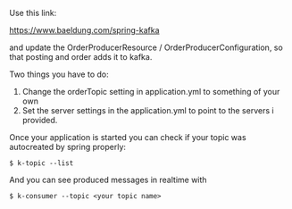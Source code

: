 Use this link:

https://www.baeldung.com/spring-kafka

and update the OrderProducerResource / OrderProducerConfiguration,
so that posting and order adds it to kafka.

Two things you have to do:

1. Change the orderTopic setting in application.yml to something of your own
2. Set the server settings in the application.yml to point to the servers i provided.

Once your application is started you can check if your
topic was autocreated by spring properly:

```
$ k-topic --list 
```

And you can see produced messages in realtime with

```
$ k-consumer --topic <your topic name> 
```

